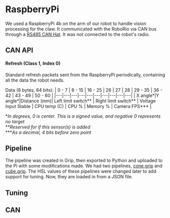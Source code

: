 # RaspberryPi
We used a RaspberryPi 4b on the arm of our robot to handle vision processing for the claw. It communicated with the RoboRio via CAN bus through a [RS485 CAN Hat](https://www.waveshare.com/rs485-can-hat.htm). It was not connected to the robot's radio.

## CAN API
#### Refresh (Class 1, Index 0)
Standard refresh packets sent from the RaspberryPi periodically, containing all the data the robot needs.

Data (8 bytes, 64 bits):
| 0 - 7 | 8 - 15 | 16 - 25 | 26 | 27 | 28 | 29 - 35 | 36 - 42 | 43 - 49 | 50 - 60 |
|---|---|---|---|---|---|---|---|---|---|
| X angle\*|Y angle\*|Distance (mm)| Left limit switch\*\* | Right limit switch\*\* | Voltage Input Stable | CPU temp (C) | CPU % | Memory % | Camera FPS\*\*\* |

\*_In degrees, 0 is center. This is a signed value, and negative 0 represents no target_
<br>
\*\*_Reserved for if this sensor(s) is added_
<br>
\*\*\*_As a decimal, 4 bits before zero point_

## Pipeline
The pipeline was created in Grip, then exported to Python and uploaded to the Pi with some modifications made. We had two pipelines, [cone.grip](RaspberryPi/GRIP/cone.grip) and [cube.grip](RaspberryPi/GRIP/cube.grip). The HSL values of these pipelines were changed later to add support for tuning. Now, they are loaded in from a JSON file.

## Tuning


## CAN 
